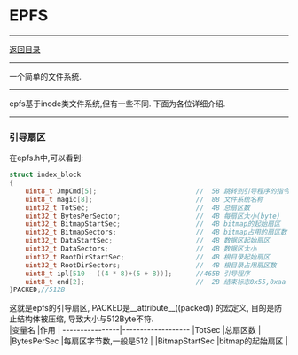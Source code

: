 EPFS
=
***
[返回目录](dir.md)
***
一个简单的文件系统.
***
epfs基于inode类文件系统,但有一些不同.
下面为各位详细介绍.
***
### 引导扇区
在epfs.h中,可以看到:
```c
struct index_block
{
    uint8_t JmpCmd[5];                         //  5B 跳转到引导程序的指令
    uint8_t magic[8];                          //  8B 文件系统名称
    uint32_t TotSec;                           //  4B 总扇区数
    uint32_t BytesPerSector;                   //  4B 每扇区大小(byte)
    uint32_t BitmapStartSec;                   //  4B bitmap的起始扇区
    uint32_t BitmapSectors;                    //  4B bitmap占用的扇区数
    uint32_t DataStartSec;                     //  4B 数据区起始扇区
    uint32_t DataSectors;                      //  4B 数据区大小
    uint32_t RootDirStartSec;                  //  4B 根目录起始扇区
    uint32_t RootDirSectors;                   //  4B 根目录占用扇区数
    uint8_t ipl[510 - ((4 * 8)+(5 + 8))];      //465B 引导程序
    uint8_t end[2];                            //  2B 结束标志0x55,0xaa
}PACKED;//512B
```
这就是epfs的引导扇区, PACKED是__attribute__((packed)) 的宏定义, 目的是防止结构体被压缩,
导致大小与512Byte不符.<br/>
|变量名          |作用                |
----------------|-------------------
|TotSec         |总扇区数             |
|BytesPerSec    |每扇区字节数,一般是512 |
|BitmapStartSec |bitmap的起始扇区     |
